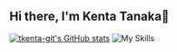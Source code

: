## Hi there, I'm Kenta Tanaka👋

[![tkenta-git's GitHub stats](https://github-readme-stats.vercel.app/api?username=tkenta-git)](https://github.com/anuraghazra/github-readme-stats)
![My Skills](https://skillicons.dev/icons?i=ts,js,react,nextjs,py,r,html,css)

<!--
**tkenta-git/tkenta-git** is a ✨ _special_ ✨ repository because its `README.md` (this file) appears on your GitHub profile.

Here are some ideas to get you started:

- 🔭 I’m currently working on ...
- 🌱 I’m currently learning ...
- 👯 I’m looking to collaborate on ...
- 🤔 I’m looking for help with ...
- 💬 Ask me about ...
- 📫 How to reach me: ...
- 😄 Pronouns: ...
- ⚡ Fun fact: ...
-->

